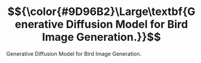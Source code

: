 # $${\color{#9D96B2}\Large\textbf{Generative Diffusion Model for Bird Image Generation.}}$$

Generative Diffusion Model for Bird Image Generation.

